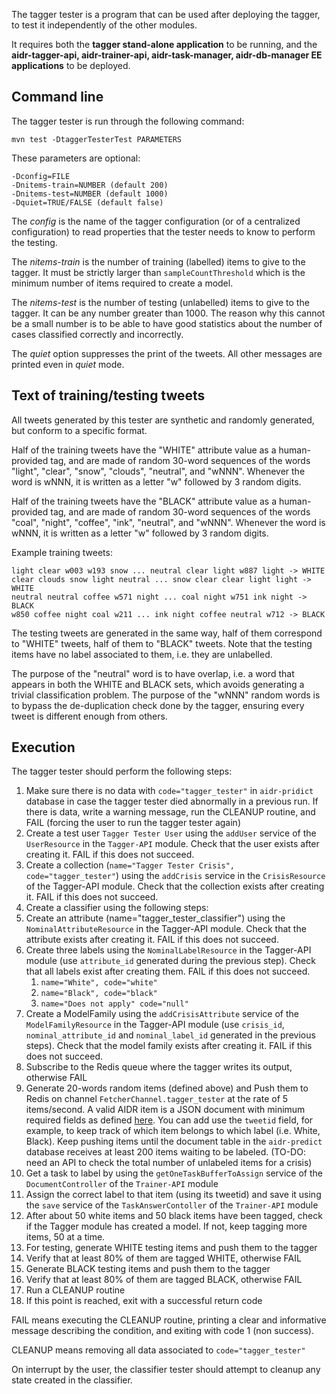 The tagger tester is a program that can be used after deploying the tagger, to test it independently of the other modules.

It requires both the **tagger stand-alone application** to be running, and the **aidr-tagger-api, aidr-trainer-api, aidr-task-manager, aidr-db-manager EE applications** to be deployed.

## Command line

The tagger tester is run through the following command:

```
mvn test -DtaggerTesterTest PARAMETERS
```

These parameters are optional:

```
-Dconfig=FILE
-Dnitems-train=NUMBER (default 200)
-Dnitems-test=NUMBER (default 1000)
-Dquiet=TRUE/FALSE (default false)
```

The _config_ is the name of the tagger configuration (or of a centralized configuration) to read properties that the tester needs to know to perform the testing.

The _nitems-train_ is the number of training (labelled) items to give to the tagger. It must be strictly larger than `sampleCountThreshold` which is the minimum number of items required to create a model.

The _nitems-test_ is the number of testing (unlabelled) items to give to the tagger. It can be any number greater than 1000. The reason why this cannot be a small number is to be able to have good statistics about the number of cases classified correctly and incorrectly.

The _quiet_ option suppresses the print of the tweets. All other messages are printed even in _quiet_ mode.

## Text of training/testing tweets

All tweets generated by this tester are synthetic and randomly generated, but conform to a specific format.

Half of the training tweets have the "WHITE" attribute value as a human-provided tag, and are made of random 30-word sequences of the words "light", "clear", "snow", "clouds", "neutral", and "wNNN". Whenever the word is wNNN, it is written as a letter "w" followed by 3 random digits.

Half of the training tweets have the "BLACK" attribute value as a human-provided tag, and are made of random 30-word sequences of the words "coal", "night", "coffee", "ink", "neutral", and "wNNN". Whenever the word is wNNN, it is written as a letter "w" followed by 3 random digits.

Example training tweets:

```
light clear w003 w193 snow ... neutral clear light w887 light -> WHITE
clear clouds snow light neutral ... snow clear clear light light -> WHITE
neutral neutral coffee w571 night ... coal night w751 ink night -> BLACK
w850 coffee night coal w211 ... ink night coffee neutral w712 -> BLACK
```

The testing tweets are generated in the same way, half of them correspond to "WHITE" tweets, half of them to "BLACK" tweets. Note that the testing items have no label associated to them, i.e. they are unlabelled.

The purpose of the "neutral" word is to have overlap, i.e. a word that appears in both the WHITE and BLACK sets, which avoids generating a trivial classification problem. The purpose of the "wNNN" random words is to bypass the de-duplication check done by the tagger, ensuring every tweet is different enough from others.

## Execution

The tagger tester should perform the following steps:

1. Make sure there is no data with `code="tagger_tester"` in `aidr-pridict` database in case the tagger tester died abnormally in a previous run. If there is data, write a warning message, run the CLEANUP routine, and FAIL (forcing the user to run the tagger tester again)
1. Create a test user `Tagger Tester User` using the `addUser` service of the `UserResource` in the `Tagger-API` module. Check that the user exists after creating it. FAIL if this does not succeed.
1. Create a collection (`name="Tagger Tester Crisis", code="tagger_tester"`) using the `addCrisis` service in the `CrisisResource` of the Tagger-API module. Check that the collection exists after creating it. FAIL if this does not succeed.
1. Create a classifier using the following steps:
 1. Create an attribute (name="tagger_tester_classifier") using the `NominalAttributeResource` in the Tagger-API module. Check that the attribute exists after creating it. FAIL if this does not succeed.
 1. Create three labels using the `NominalLabelResource` in the Tagger-API module (use `attribute_id` generated during the previous step). Check that all labels exist after creating them. FAIL if this does not succeed.
    1. `name="White", code="white"`
    1. `name="Black", code="black"`
    1. `name="Does not apply" code="null"`
1. Create a ModelFamily using the `addCrisisAttribute` service of the `ModelFamilyResource` in the Tagger-API module (use `crisis_id`, `nominal_attribute_id` and `nominal_label_id` generated in the previous steps). Check that the model family exists after creating it. FAIL if this does not succeed.
1. Subscribe to the Redis queue where the tagger writes its output, otherwise FAIL
1. Generate 20-words random items (defined above) and Push them to Redis on channel `FetcherChannel.tagger_tester` at the rate of 5 items/second. A valid AIDR item is a JSON document with minimum required fields as defined [here](https://gist.github.com/imran15/4e4ce1948c2b82905c3e). You can add use the `tweetid` field, for example, to keep track of which item belongs to which label (i.e. White, Black). Keep pushing items until the document table in the `aidr-predict` database receives at least 200 items waiting to be labeled. (TO-DO: need an API to check the total number of unlabeled items for a crisis)
1. Get a task to label by using the `getOneTaskBufferToAssign` service of the `DocumentController` of the `Trainer-API` module 
1. Assign the correct label to that item (using its tweetid) and save it using the `save` service of the `TaskAnswerContoller` of the `Trainer-API` module
1. After about 50 white items and 50 black items have been tagged, check if the Tagger module has created a model. If not, keep tagging more items, 50 at a time.
1. For testing, generate WHITE testing items and push them to the tagger
1. Verify that at least 80% of them are tagged WHITE, otherwise FAIL
1. Generate BLACK testing items and push them to the tagger
1. Verify that at least 80% of them are tagged BLACK, otherwise FAIL
1. Run a CLEANUP routine 
1. If this point is reached, exit with a successful return code

FAIL means executing the CLEANUP routine, printing a clear and informative message describing the condition, and exiting with code 1 (non success).

CLEANUP means removing all data associated to `code="tagger_tester"`

On interrupt by the user, the classifier tester should attempt to cleanup any state created in the classifier.
